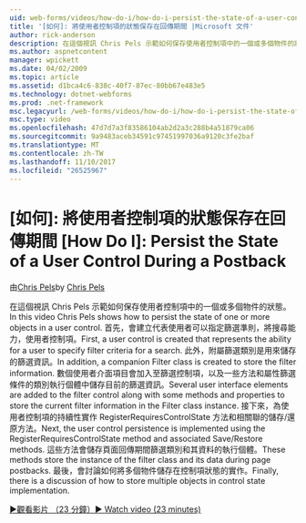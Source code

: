 ```yaml
---
uid: web-forms/videos/how-do-i/how-do-i-persist-the-state-of-a-user-control-during-a-postback
title: '[如何]: 將使用者控制項的狀態保存在回傳期間 |Microsoft 文件'
author: rick-anderson
description: 在這個視訊 Chris Pels 示範如何保存使用者控制項中的一個或多個物件的狀態。 首先，會建立代表 abilit 使用者控制項...
ms.author: aspnetcontent
manager: wpickett
ms.date: 04/02/2009
ms.topic: article
ms.assetid: d1bca4c6-838c-40f7-87ec-80bb67e483e5
ms.technology: dotnet-webforms
ms.prod: .net-framework
msc.legacyurl: /web-forms/videos/how-do-i/how-do-i-persist-the-state-of-a-user-control-during-a-postback
msc.type: video
ms.openlocfilehash: 47d7d7a3f83586104ab2d2a3c288b4a51879ca06
ms.sourcegitcommit: 9a9483aceb34591c97451997036a9120c3fe2baf
ms.translationtype: MT
ms.contentlocale: zh-TW
ms.lasthandoff: 11/10/2017
ms.locfileid: "26525967"
---
```

<a name="how-do-i-persist-the-state-of-a-user-control-during-a-postback"></a>[如何]: 將使用者控制項的狀態保存在回傳期間
[How Do I]: Persist the State of a User Control During a Postback
====================
<span data-ttu-id="87e2a-105">由[Chris Pels](https://twitter.com/chrispels)</span><span class="sxs-lookup"><span data-stu-id="87e2a-105">by [Chris Pels](https://twitter.com/chrispels)</span></span>

<span data-ttu-id="87e2a-106">在這個視訊 Chris Pels 示範如何保存使用者控制項中的一個或多個物件的狀態。</span><span class="sxs-lookup"><span data-stu-id="87e2a-106">In this video Chris Pels shows how to persist the state of one or more objects in a user control.</span></span> <span data-ttu-id="87e2a-107">首先，會建立代表使用者可以指定篩選準則，將搜尋能力，使用者控制項。</span><span class="sxs-lookup"><span data-stu-id="87e2a-107">First, a user control is created that represents the ability for a user to specify filter criteria for a search.</span></span> <span data-ttu-id="87e2a-108">此外，附屬篩選類別是用來儲存的篩選資訊。</span><span class="sxs-lookup"><span data-stu-id="87e2a-108">In addition, a companion Filter class is created to store the filter information.</span></span> <span data-ttu-id="87e2a-109">數個使用者介面項目會加入至篩選控制項，以及一些方法和屬性篩選條件的類別執行個體中儲存目前的篩選資訊。</span><span class="sxs-lookup"><span data-stu-id="87e2a-109">Several user interface elements are added to the filter control along with some methods and properties to store the current filter information in the Filter class instance.</span></span> <span data-ttu-id="87e2a-110">接下來，為使用者控制項的持續性實作 RegisterRequiresControlState 方法和相關聯的儲存/還原方法。</span><span class="sxs-lookup"><span data-stu-id="87e2a-110">Next, the user control persistence is implemented using the RegisterRequiresControlState method and associated Save/Restore methods.</span></span> <span data-ttu-id="87e2a-111">這些方法會儲存頁面回傳期間篩選類別和其資料的執行個體。</span><span class="sxs-lookup"><span data-stu-id="87e2a-111">These methods store the instance of the filter class and its data during page postbacks.</span></span> <span data-ttu-id="87e2a-112">最後，會討論如何將多個物件儲存在控制項狀態的實作。</span><span class="sxs-lookup"><span data-stu-id="87e2a-112">Finally, there is a discussion of how to store multiple objects in control state implementation.</span></span>

[<span data-ttu-id="87e2a-113">&#9654;觀看影片 （23 分鐘）</span><span class="sxs-lookup"><span data-stu-id="87e2a-113">&#9654; Watch video (23 minutes)</span></span>](https://channel9.msdn.com/Blogs/ASP-NET-Site-Videos/how-do-i-persist-the-state-of-a-user-control-during-a-postback)
